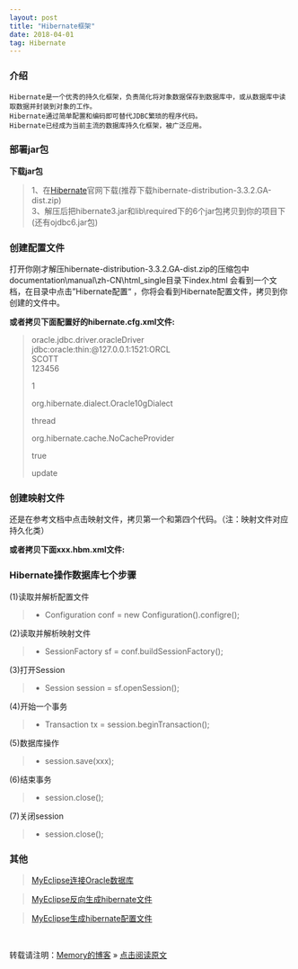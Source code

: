 ```yaml
---
layout: post
title: "Hibernate框架"
date: 2018-04-01
tag: Hibernate
---
```

### 介绍
	
	Hibernate是一个优秀的持久化框架，负责简化将对象数据保存到数据库中，或从数据库中读取数据并封装到对象的工作。
	Hibernate通过简单配置和编码即可替代JDBC繁琐的程序代码。
	Hibernate已经成为当前主流的数据库持久化框架，被广泛应用。

### 部署jar包
	
**下载jar包**

> 1、在[Hibernate](http://www.hibernate.org)官网下载(推荐下载hibernate-distribution-3.3.2.GA-dist.zip)    
> 3、解压后把hibernate3.jar和lib\required下的6个jar包拷贝到你的项目下(还有ojdbc6.jar包)

### 创建配置文件

打开你刚才解压hibernate-distribution-3.3.2.GA-dist.zip的压缩包中documentation\manual\zh-CN\html_single目录下index.html
会看到一个文档，在目录中点击”Hibernate配置“ ，你将会看到Hibernate配置文件，拷贝到你创建的文件中。

**或者拷贝下面配置好的hibernate.cfg.xml文件:**

>	<?xml version='1.0' encoding='utf-8'?>  
>	<!DOCTYPE hibernate-configuration PUBLIC  
>	"-//Hibernate/Hibernate Configuration DTD 3.0//EN"  
>	"http://hibernate.sourceforge.net/hibernate-configuration-3.0.dtd">  
>	  
>	<hibernate-configuration>  
>	  
>	<session-factory>  
>	  
>	<!-- Database connection settings -->  
>	<property name="connection.driver_class">oracle.jdbc.driver.oracleDriver</property>  
>	<property name="connection.url">jdbc:oracle:thin:@127.0.0.1:1521:ORCL</property>  
>	<property name="connection.username">SCOTT</property>  
>	<property name="connection.password">123456</property>  
>	  
>	<!-- JDBC connection pool (use the built-in) -->  
>	<property name="connection.pool_size">1</property>  
>	  
>	<!-- SQL dialect -->  
>	<property name="dialect">org.hibernate.dialect.Oracle10gDialect</property>  
>	  
>	<!-- Enable Hibernate's automatic session context management -->  
>	<property name="current_session_context_class">thread</property>  
>	  
>	<!-- Disable the second-level cache  -->  
>	<property name="cache.provider_class">org.hibernate.cache.NoCacheProvider</property>  
>	  
>	<!-- Echo all executed SQL to stdout -->  
>	<property name="show_sql">true</property>  
>	  
>	<!-- Drop and re-create the database schema on startup -->  
>	<property name="hbm2ddl.auto">update</property><br>  
>	  
>	<mapping resource="(your hbm.xml Directory location ).hbm.xml"/>  
>	  
>	</session-factory>  
>	  
>	</hibernate-configuration>

### 创建映射文件

还是在参考文档中点击映射文件，拷贝第一个和第四个代码。（注：映射文件对应持久化类）

**或者拷贝下面xxx.hbm.xml文件:**

>	<?xml version="1.0"?>  
>	<!DOCTYPE hibernate-mapping PUBLIC  
>	"-//Hibernate/Hibernate Mapping DTD 3.0//EN"  
>	"http://hibernate.sourceforge.net/hibernate-mapping-3.0.dtd">  
>	  
>	<hibernate-mapping package="org.hibernate.tutorial.domain">  
>	  
>	<class name="Event" table="EVENTS">  
>	<id name="id" column="EVENT_ID">  
>	<generator class="native"/>  
>	</id>  
>	<property name="date" type="timestamp" column="EVENT_DATE"/>  
>	<property name="title"/>  
>	</class>  
>	  
>	</hibernate-mapping>

### Hibernate操作数据库七个步骤
	
(1)读取并解析配置文件  
>* Configuration conf = new Configuration().configre();
  
(2)读取并解析映射文件  
>* SessionFactory sf = conf.buildSessionFactory(); 
 
(3)打开Session  
>* Session session = sf.openSession();  

(4)开始一个事务  
>* Transaction tx = session.beginTransaction(); 
 
(5)数据库操作  
>* session.save(xxx);  

(6)结束事务  
>* session.close();  

(7)关闭session  
>* session.close();

### 其他

> [MyEclipse连接Oracle数据库](https://www.cnblogs.com/userWuLiang/archive/2013/04/13/3018736.html)

> [MyEclipse反向生成hibernate文件](https://blog.csdn.net/u014008219/article/details/51120135)

> [MyEclipse生成hibernate配置文件](https://blog.csdn.net/u013654037/article/details/36186933)

<br>

转载请注明：[Memory的博客](https://www.shendonghai.com) » [点击阅读原文](https://www.shendonghai.com/2018/04/Hibernate/) 


	

	
	
	
	